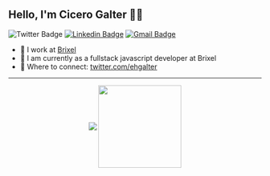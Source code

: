 ## Hello, I'm Cicero Galter 👋🚀


![Twitter Badge](https://img.shields.io/badge/-@ehgalter-3370cc?style=flat&labelColor=3370cc&logo=twitter&logoColor=white&link=https://twitter.com/ehgalter)
[![Linkedin Badge](https://img.shields.io/badge/-cicerogalter-3370cc?style=flat&logo=Linkedin&logoColor=white&link=https://linkedin.com/in/cicerogalter)][linkedin]
[![Gmail Badge](https://img.shields.io/badge/-ehgalter@gmail.com-3370cc?style=flat&logo=Gmail&logoColor=white&link=mailto:ehgalter@gmail.com)][mail]

- 💼 I work at [Brixel](https://www.brixel.ch/)
- 💬 I am currently as a fullstack javascript developer at Brixel
- 🤝 Where to connect: [twitter.com/ehgalter](https://www.twitter.com/ehgalter)

-------

<p align="center">
  <img
      align="center"
      src="https://github-readme-stats.vercel.app/api/top-langs/?username=galter&layout=compact"
    />
  <img
      align="center"
      height="165"
      src="https://github-readme-stats.vercel.app/api?username=galter&count_private=true&show_icons=true&custom_title=Github%20Status&hide=issues"
    />
</p>

[twitter]: https://twitter.com/ehgalter
[instagram]: https://instagram.com/ehgalter
[linkedin]: https://linkedin.com/in/cicerogalter
[mail]: mailto:ehgalter@gmail.com


